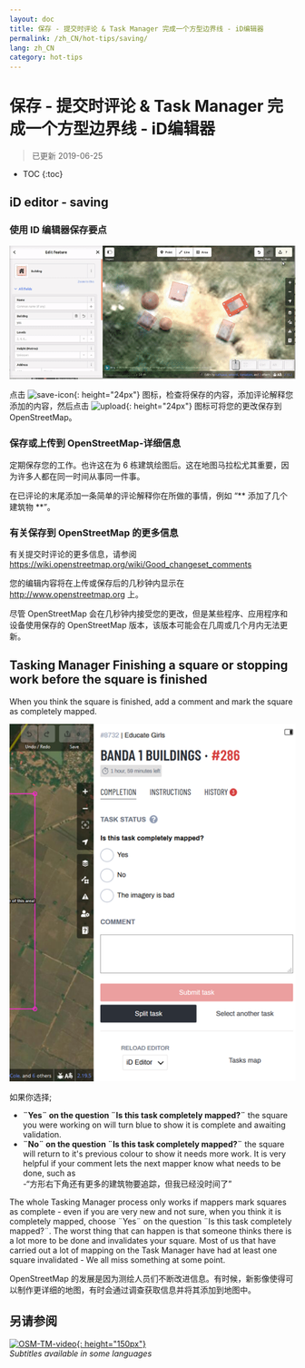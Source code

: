 ```yaml
---
layout: doc
title: 保存 - 提交时评论 & Task Manager 完成一个方型边界线 - iD编辑器
permalink: /zh_CN/hot-tips/saving/
lang: zh_CN
category: hot-tips
---
```


保存 - 提交时评论 & Task Manager 完成一个方型边界线 - iD编辑器
============

> 已更新 2019-06-25

- TOC
{:toc}

iD editor - saving
------------------

### 使用 ID 编辑器保存要点 ###

![saving OSM][]


点击 ![save-icon]{: height="24px"} 图标，检查将保存的内容，添加评论解释您添加的内容，然后点击 ![upload]{: height="24px"} 图标可将您的更改保存到 OpenStreetMap。  

### 保存或上传到 OpenStreetMap-详细信息 ###

定期保存您的工作。也许这在为 6 栋建筑绘图后。这在地图马拉松尤其重要，因为许多人都在同一时间从事同一件事。  

在已评论的末尾添加一条简单的评论解释你在所做的事情，例如 “** 添加了几个建筑物 **”。  

### 有关保存到 OpenStreetMap 的更多信息 ###

有关提交时评论的更多信息，请参阅 <https://wiki.openstreetmap.org/wiki/Good_changeset_comments>  

您的编辑内容将在上传或保存后的几秒钟内显示在 <http://www.openstreetmap.org> 上。  

尽管 OpenStreetMap 会在几秒钟内接受您的更改，但是某些程序、应用程序和设备使用保存的 OpenStreetMap 版本，该版本可能会在几周或几个月内无法更新。  

Tasking Manager Finishing a square or stopping work before the square is finished  
-------------------------------------------------------------------

When you think the square is finished, add a comment and mark the square as completely mapped.

![Stop Mapping][]  

如果你选择;

- **¨Yes¨ on the question ¨Is this task completely mapped?¨** the square you were working on will turn blue to show it is complete and awaiting validation.  
- **¨No¨ on the question ¨Is this task completely mapped?¨** the square will return to it's previous colour to show it needs more work. It is very helpful if your comment lets the next mapper know what needs to be done, such as  
    -“方形右下角还有更多的建筑物要追踪，但我已经没时间了”  

The whole Tasking Manager process only works if mappers mark squares as complete - even if you are very new and not sure, when you think it is completely mapped, choose ¨Yes¨ on the question ¨Is this task completely mapped?¨. The worst thing that can happen is that someone thinks there is a lot more to be done and invalidates your square. Most of us that have carried out a lot of mapping on the Task Manager have had at least one square invalidated - We all miss something at some point.  

OpenStreetMap 的发展是因为测绘人员们不断改进信息。有时候，新影像使得可以制作更详细的地图，有时会通过调查获取信息并将其添加到地图中。   

另请参阅  
---------

[![OSM-TM-video]{: height="150px"}](https://www.youtube.com/watch?v=_feTGQXLf_M&list=PLb9506_-6FMHZ3nwn9heri3xjQKrSq1hN&index=9 "Humanitarian OpenStreetMap Team - Tasking Manager Tutorial Videos")  
*Subtitles available in some languages*  



[saving OSM]:/images/hot-tips/saving.gif
[keymon]:/images/hot-tips/keymon.png
[Stop Mapping]:/images/hot-tips/20190625-TM-stop-mapping-800px.png
[id issues icon]: /images/hot-tips/id-issues.png
[warn when mapping]: /images/hot-tips/20190625-warn-when-mapping.png
[id issues]: /images/hot-tips/20190625-id-issues.png
[id issues everywhere]: /images/hot-tips/20190625-id-issues-everywhere.png
[save-icon]: /images/beginner/save-icon.png "Save icon"
[upload]: /images/beginner/upload.png "Upload"
[arrow-up]: /images/arrow-up.png
[OSM-TM-video]: /images/hot-tips/OSM-TM-video.png "Humanitarian OpenStreetMap 小组 - Tasking Manager 教程视频"